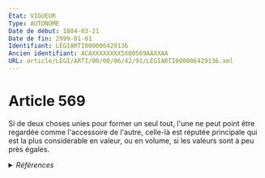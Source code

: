 ```yaml
---
État: VIGUEUR
Type: AUTONOME
Date de début: 1804-03-21
Date de fin: 2999-01-01
Identifiant: LEGIARTI000006429136
Ancien identifiant: ACAXXXXXXXX5X00569AAXXAA
URL: article/LEGI/ARTI/00/00/06/42/91/LEGIARTI000006429136.xml
---
```


<h1>Article 569</h1>

Si de deux choses unies pour former un seul tout, l'une ne peut point être
regardée comme l'accessoire de l'autre, celle-là est réputée principale qui est
la plus considérable en valeur, ou en volume, si les valeurs sont à peu près
égales.


<details>
  <summary><em>Références</em></summary>

  <h2>Références faites par l'article</h2>
  
  <ul>
    <li>
      CODIFICATION source Loi 1804-01-27
    </li>
    <li>
      CREATION source Loi 1804-01-27 promulguée le 6 février 1804
    </li>
  </ul>
</details>
